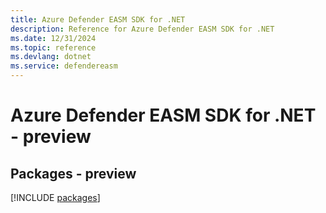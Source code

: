 ```yaml
---
title: Azure Defender EASM SDK for .NET
description: Reference for Azure Defender EASM SDK for .NET
ms.date: 12/31/2024
ms.topic: reference
ms.devlang: dotnet
ms.service: defendereasm
---
```

# Azure Defender EASM SDK for .NET - preview
## Packages - preview
[!INCLUDE [packages](defender-easm-index.md)]